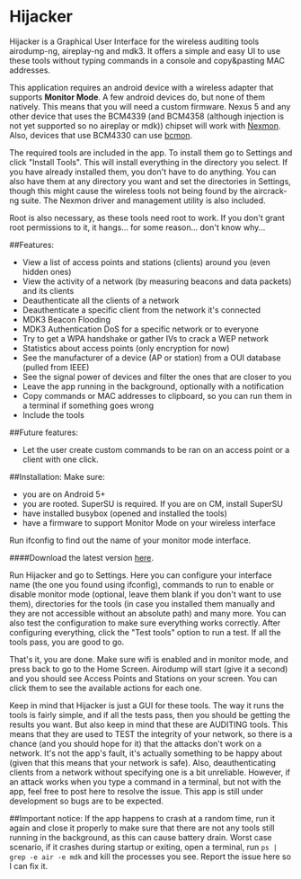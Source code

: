 # Hijacker

Hijacker is a Graphical User Interface for the wireless auditing tools airodump-ng, aireplay-ng and mdk3. It offers a simple and easy UI to use these tools without typing commands in a console and copy&pasting MAC addresses.

This application requires an android device with a wireless adapter that supports **Monitor Mode**. A few android devices do, but none of them natively. This means that you will need a custom firmware. Nexus 5 and any other device that uses the BCM4339 (and BCM4358 (although injection is not yet supported so no aireplay or mdk)) chipset will work with [Nexmon](https://github.com/seemoo-lab/nexmon). Also, devices that use BCM4330 can use [bcmon](http://bcmon.blogspot.gr/).

The required tools are included in the app. To install them go to Settings and click "Install Tools". This will install everything in the directory you select. If you have already installed them, you don't have to do anything. You can also have them at any directory you want and set the directories in Settings, though this might cause the wireless tools not being found by the aircrack-ng suite. The Nexmon driver and management utility is also included.

Root is also necessary, as these tools need root to work. If you don't grant root permissions to it, it hangs... for some reason... don't know why...

##Features:
* View a list of access points and stations (clients) around you (even hidden ones)
* View the activity of a network (by measuring beacons and data packets) and its clients
* Deauthenticate all the clients of a network
* Deauthenticate a specific client from the network it's connected
* MDK3 Beacon Flooding
* MDK3 Authentication DoS for a specific network or to everyone
* Try to get a WPA handshake or gather IVs to crack a WEP network
* Statistics about access points (only encryption for now)
* See the manufacturer of a device (AP or station) from a OUI database (pulled from IEEE)
* See the signal power of devices and filter the ones that are closer to you
* Leave the app running in the background, optionally with a notification
* Copy commands or MAC addresses to clipboard, so you can run them in a terminal if something goes wrong
* Include the tools

##Future features:
* Let the user create custom commands to be ran on an access point or a client with one click.

##Installation:
Make sure:
* you are on Android 5+
* you are rooted. SuperSU is required. If you are on CM, install SuperSU
* have installed busybox (opened and installed the tools)
* have a firmware to support Monitor Mode on your wireless interface

Run ifconfig to find out the name of your monitor mode interface.

####Download the latest version [here](https://github.com/chrisk44/Hijacker/releases).

Run Hijacker and go to Settings. Here you can configure your interface name (the one you found using ifconfig), commands to run to enable or disable monitor mode (optional, leave them blank if you don't want to use them), directories for the tools (in case you installed them manually and they are not accessible without an absolute path) and many more. You can also test the configuration to make sure everything works correctly.
After configuring everything, click the "Test tools" option to run a test. If all the tools pass, you are good to go.

That's it, you are done. Make sure wifi is enabled and in monitor mode, and press back to go to the Home Screen. Airodump will start (give it a second) and you should see Access Points and Stations on your screen. You can click them to see the available actions for each one.

Keep in mind that Hijacker is just a GUI for these tools. The way it runs the tools is fairly simple, and if all the tests pass, then you should be getting the results you want. But also keep in mind that these are AUDITING tools. This means that they are used to TEST the integrity of your network, so there is a chance (and you should hope for it) that the attacks don't work on a network. It's not the app's fault, it's actually something to be happy about (given that this means that your network is safe). Also, deauthenticating clients from a network without specifying one is a bit unreliable. However, if an attack works when you type a command in a terminal, but not with the app, feel free to post here to resolve the issue. This app is still under development so bugs are to be expected.

##Important notice:
If the app happens to crash at a random time, run it again and close it properly to make sure that there are not any tools still running in the background, as this can cause battery drain. Worst case scenario, if it crashes during startup or exiting, open a terminal, run `ps | grep -e air -e mdk` and kill the processes you see. Report the issue here so I can fix it.
